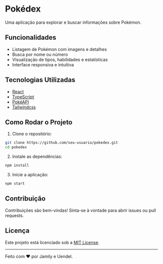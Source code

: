 # Pokédex

Uma aplicação para explorar e buscar informações sobre Pokémon.

## Funcionalidades

- Listagem de Pokémon com imagens e detalhes
- Busca por nome ou número
- Visualização de tipos, habilidades e estatísticas
- Interface responsiva e intuitiva

## Tecnologias Utilizadas

- [React](https://react.dev/)
- [TypeScript](https://www.typescriptlang.org/)
- [PokéAPI](https://pokeapi.co/)
- [Tailwindcss](https://tailwindcss.com/)

## Como Rodar o Projeto

1. Clone o repositório:

```bash
git clone https://github.com/seu-usuario/pokedex.git
cd pokedex
```

2. Instale as dependências:

```bash
npm install
```

3. Inicie a aplicação:

```bash
npm start
```

## Contribuição

Contribuições são bem-vindas! Sinta-se à vontade para abrir issues ou pull requests.

## Licença

Este projeto está licenciado sob a [MIT License](LICENSE).

---

Feito com ❤️ por Jamily e Uendel. 

